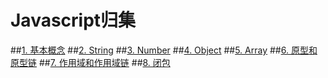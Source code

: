 # Javascript归集
##[1. 基本概念](https://github.com/vqun/blog/issues/1)
##[2. String](https://github.com/vqun/blog/issues/2)
##[3. Number](https://github.com/vqun/blog/issues/3)
##[4. Object](https://github.com/vqun/blog/issues/4)
##[5. Array](https://github.com/vqun/blog/issues/5)
##[6. 原型和原型链](https://github.com/vqun/blog/issues/6)
##[7. 作用域和作用域链](https://github.com/vqun/blog/issues/7)
##[8. 闭包](https://github.com/vqun/blog/issues/8)
